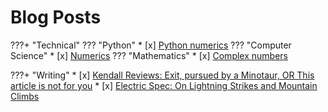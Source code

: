 # Blog Posts

???+ "Technical"
    ??? "Python"
        * [x] [Python numerics](https://www.stddev.tech/python-numerics/)
    ??? "Computer Science"
        * [x] [Numerics](https://www.stddev.tech/cs1-numerics/)
    ??? "Mathematics"
        * [x] [Complex numbers](https://www.stddev.tech/complex-numbers/)

???+ "Writing"
    * [x] [Kendall Reviews: Exit, pursued by a Minotaur, OR This article is not for you](http://kendallreviews.com/book-review-michael-j-nicholson-visits-ash-tree-lane-and-offers-a-fascinating-review-of-mark-z-danielewskis-house-of-leaves/)
    * [x] [Electric Spec: On Lightning Strikes and Mountain Climbs](https://electricspec.blogspot.com/2018/08/from-author-nicholson.html)